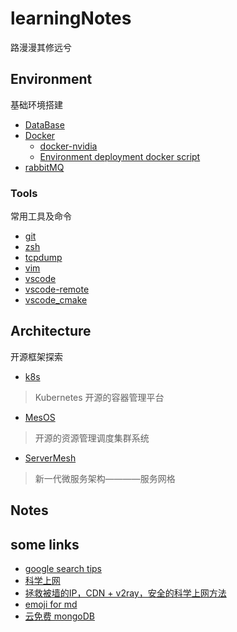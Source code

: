 # learningNotes

路漫漫其修远兮

## Environment

基础环境搭建

- [DataBase](./environment/DB/README.md)
- [Docker](./environment/Docker/DockerInstallForubuntu18.04.md)
  - [docker-nvidia](./environment/Docker/doker-nvidia.md)
  - [Environment deployment docker script](environment/docker-deploy.md)
- [rabbitMQ](./environment/MQ/rabbitMQ-install.md)

### Tools

常用工具及命令

- [git](environment/tools/git/git.md)
- [zsh](environment/tools/zsh/Oh-My-Zsh.md)
- [tcpdump](environment/tools/tcpdump/tcpdump.md)
- [vim](environment/tools/vim/vim.md)
- [vscode](environment/tools/vscode/vscode.md)
- [vscode-remote](environment/tools/vscode/remote.md)
- [vscode_cmake](environment/tools/vscode/cmake/VSCode_CMake.md)

## Architecture

开源框架探索

- [k8s](./Architecture/k8s/k8s.md)

> Kubernetes 开源的容器管理平台

- [MesOS](./Architecture/MesOS/mesos.md)

> 开源的资源管理调度集群系统

- [ServerMesh](./Architecture/Service_Mesh/ServiceMesh.md)

> 新一代微服务架构————服务网格

## Notes

## some links

- [google search tips](https://www.lifehack.org/articles/technology/20-tips-use-google-search-efficiently.html)  
- [科学上网](https://www.jeffjade.com/2017/05/01/122-how-to-better-use-google_chrome/#more)
- [拯救被墙的IP，CDN + v2ray，安全的科学上网方法](https://blog.sprov.xyz/2019/03/11/cdn-v2ray-safe-proxy/)
- [emoji for md](https://www.webfx.com/tools/emoji-cheat-sheet/)
- [云免费 mongoDB](https://www.mongodb.com/cloud/atlas)
